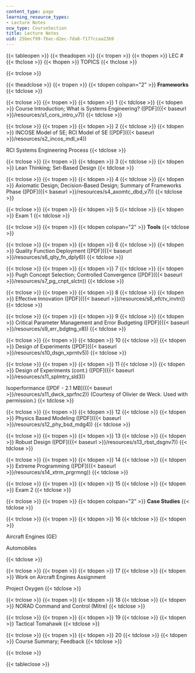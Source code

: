 ```yaml
---
content_type: page
learning_resource_types:
- Lecture Notes
ocw_type: CourseSection
title: Lecture Notes
uid: 25becf99-76ac-d2ec-7da8-f177ccaa23b9
---
```


{{< tableopen >}}
{{< theadopen >}}
{{< tropen >}}
{{< thopen >}}
LEC #
{{< thclose >}}
{{< thopen >}}
TOPICS
{{< thclose >}}

{{< trclose >}}

{{< theadclose >}}
{{< tropen >}}
{{< tdopen colspan="2" >}}
**Frameworks**
{{< tdclose >}}

{{< trclose >}}
{{< tropen >}}
{{< tdopen >}}
1
{{< tdclose >}}
{{< tdopen >}}
Course Introduction; What is Systems Engineering? ([PDF]({{< baseurl >}}/resources/s1_cors_intro_v7))
{{< tdclose >}}

{{< trclose >}}
{{< tropen >}}
{{< tdopen >}}
2
{{< tdclose >}}
{{< tdopen >}}
INCOSE Model of SE; RCI Model of SE ([PDF]({{< baseurl >}}/resources/s2_incos_mdl_v4))  
  
RCI Systems Engineering Process
{{< tdclose >}}

{{< trclose >}}
{{< tropen >}}
{{< tdopen >}}
3
{{< tdclose >}}
{{< tdopen >}}
Lean Thinking; Set-Based Design
{{< tdclose >}}

{{< trclose >}}
{{< tropen >}}
{{< tdopen >}}
4
{{< tdclose >}}
{{< tdopen >}}
Axiomatic Design; Decision-Based Design; Summary of Frameworks Phase ([PDF]({{< baseurl >}}/resources/s4_axomtc_dbd_v7))
{{< tdclose >}}

{{< trclose >}}
{{< tropen >}}
{{< tdopen >}}
5
{{< tdclose >}}
{{< tdopen >}}
Exam 1
{{< tdclose >}}

{{< trclose >}}
{{< tropen >}}
{{< tdopen colspan="2" >}}
**Tools**
{{< tdclose >}}

{{< trclose >}}
{{< tropen >}}
{{< tdopen >}}
6
{{< tdclose >}}
{{< tdopen >}}
Quality Function Deployment ([PDF]({{< baseurl >}}/resources/s6_qlty_fn_dply6))
{{< tdclose >}}

{{< trclose >}}
{{< tropen >}}
{{< tdopen >}}
7
{{< tdclose >}}
{{< tdopen >}}
Pugh Concept Selection; Controlled Convergence ([PDF]({{< baseurl >}}/resources/s7_pg_cnpt_slctn))
{{< tdclose >}}

{{< trclose >}}
{{< tropen >}}
{{< tdopen >}}
8
{{< tdclose >}}
{{< tdopen >}}
Effective Innovation ([PDF]({{< baseurl >}}/resources/s8_efctv_invtn))
{{< tdclose >}}

{{< trclose >}}
{{< tropen >}}
{{< tdopen >}}
9
{{< tdclose >}}
{{< tdopen >}}
Critical Parameter Management and Error Budgeting ([PDF]({{< baseurl >}}/resources/s9_err_bdgtng_v8))
{{< tdclose >}}

{{< trclose >}}
{{< tropen >}}
{{< tdopen >}}
10
{{< tdclose >}}
{{< tdopen >}}
Design of Experiments ([PDF]({{< baseurl >}}/resources/s10_dsgn_xprntv5))
{{< tdclose >}}

{{< trclose >}}
{{< tropen >}}
{{< tdopen >}}
11
{{< tdclose >}}
{{< tdopen >}}
Design of Experiments (cont.) ([PDF]({{< baseurl >}}/resources/s11_splmtry_sld3))  
  
Isoperformance ([PDF - 2.1 MB]({{< baseurl >}}/resources/s11_dwck_sprfnc2)) (Courtesy of Olivier de Weck. Used with permission.)
{{< tdclose >}}

{{< trclose >}}
{{< tropen >}}
{{< tdopen >}}
12
{{< tdclose >}}
{{< tdopen >}}
Physics Based Modeling ([PDF]({{< baseurl >}}/resources/s12_phy_bsd_mdg4))
{{< tdclose >}}

{{< trclose >}}
{{< tropen >}}
{{< tdopen >}}
13
{{< tdclose >}}
{{< tdopen >}}
Robust Design ([PDF]({{< baseurl >}}/resources/s13_rbst_dsgnv7))
{{< tdclose >}}

{{< trclose >}}
{{< tropen >}}
{{< tdopen >}}
14
{{< tdclose >}}
{{< tdopen >}}
Extreme Programming ([PDF]({{< baseurl >}}/resources/s14_xtrm_prgrmng))
{{< tdclose >}}

{{< trclose >}}
{{< tropen >}}
{{< tdopen >}}
15
{{< tdclose >}}
{{< tdopen >}}
Exam 2
{{< tdclose >}}

{{< trclose >}}
{{< tropen >}}
{{< tdopen colspan="2" >}}
**Case Studies**
{{< tdclose >}}

{{< trclose >}}
{{< tropen >}}
{{< tdopen >}}
16
{{< tdclose >}}
{{< tdopen >}}


Aircraft Engines (GE)  
  
Automobiles


{{< tdclose >}}

{{< trclose >}}
{{< tropen >}}
{{< tdopen >}}
17
{{< tdclose >}}
{{< tdopen >}}
Work on Aircraft Engines Assignment  
  
Project Oxygen
{{< tdclose >}}

{{< trclose >}}
{{< tropen >}}
{{< tdopen >}}
18
{{< tdclose >}}
{{< tdopen >}}
NORAD Command and Control (Mitre)
{{< tdclose >}}

{{< trclose >}}
{{< tropen >}}
{{< tdopen >}}
19
{{< tdclose >}}
{{< tdopen >}}
Tactical Tomahawk
{{< tdclose >}}

{{< trclose >}}
{{< tropen >}}
{{< tdopen >}}
20
{{< tdclose >}}
{{< tdopen >}}
Course Summary; Feedback
{{< tdclose >}}

{{< trclose >}}

{{< tableclose >}}